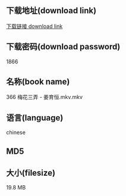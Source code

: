 ## 下载地址(download link)
[下载链接 download link](https://voluble-croquembouche-d321dc.netlify.app/?s=366+%E6%A2%85%E8%8A%B1%E4%B8%89%E5%BC%84+-+%E5%A7%9C%E8%82%B2%E6%81%92.mkv)

## 下载密码(download password)
1866

## 名称(book name)
366 梅花三弄 - 姜育恒.mkv.mkv

## 语言(language)
chinese

## MD5


## 大小(filesize)
19.8 MB
